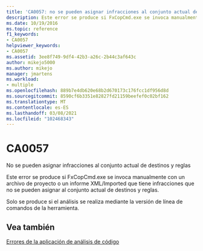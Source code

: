 ```yaml
---
title: 'CA0057: no se pueden asignar infracciones al conjunto actual de destinos y reglas'
description: Este error se produce si FxCopCmd.exe se invoca manualmente con un archivo de proyecto o un informe XML importado que tiene infracciones que no se pueden asignar al conjunto actual de destinos y reglas.
ms.date: 10/19/2016
ms.topic: reference
f1_keywords:
- CA0057
helpviewer_keywords:
- CA0057
ms.assetid: 3ee8f749-9df4-42b3-a26c-2b44c3af643c
author: mikejo5000
ms.author: mikejo
manager: jmartens
ms.workload:
- multiple
ms.openlocfilehash: 889b7e4db620e68b2d670173c176fcc1df956d8d
ms.sourcegitcommit: 8590cf6b3351e82827fd21159beefef0c02bf162
ms.translationtype: MT
ms.contentlocale: es-ES
ms.lasthandoff: 03/08/2021
ms.locfileid: "102468343"
---
```

# <a name="ca0057"></a>CA0057

No se pueden asignar infracciones al conjunto actual de destinos y reglas

Este error se produce si FxCopCmd.exe se invoca manualmente con un archivo de proyecto o un informe XML/Imported que tiene infracciones que no se pueden asignar al conjunto actual de destinos y reglas.

Solo se produce si el análisis se realiza mediante la versión de línea de comandos de la herramienta.

## <a name="see-also"></a>Vea también
[Errores de la aplicación de análisis de código](../code-quality/code-analysis-application-errors.md)
